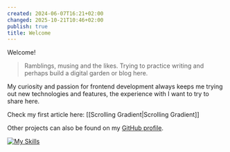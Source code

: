 ```yaml
---
created: 2024-06-07T16:21+02:00
changed: 2025-10-21T10:46+02:00
publish: true
title: Welcome
---
```


Welcome!

> Ramblings, musing and the likes. Trying to practice writing and perhaps build a digital garden or blog here.

My curiosity and passion for frontend development always keeps me trying out new technologies and features, the experience with I want to try to share here.

Check my first article here: [[Scrolling Gradient|Scrolling Gradient]]

Other projects can also be found on my [GitHub profile](https://github.com/Kageetai).

[![My Skills](https://skillicons.dev/icons?i=js,ts,html,css,react,nodejs,npm,bash,git,githubactions,idea,md,figma,obsidian,aws&perline=5)](https://skillicons.dev)
